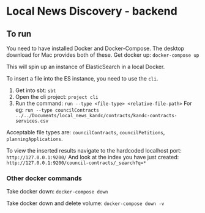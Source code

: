 # Local News Discovery - backend 

## To run 

You need to have installed Docker and Docker-Compose. 
The desktop download for Mac provides both of these.
Get docker up: `docker-compose up`

This will spin up an instance of ElasticSearch in a local Docker. 


To insert a file into the ES instance, you need to use the `cli`.

1. Get into sbt: `sbt`
2. Open the cli project: `project cli`
3. Run the command: `run --type <file-type> <relative-file-path>`
For eg: `run --type councilContracts ../../Documents/local_news_kandc/contracts/kandc-contracts-services.csv`

Acceptable file types are: `councilContracts`, `councilPetitions`, `planningApplications`.

To view the inserted results navigate to the hardcoded localhost port: `http://127.0.0.1:9200/`
And look at the index you have just created: `http://127.0.0.1:9200/council-contracts/_search?q=*`

### Other docker commands

Take docker down: `docker-compose down`

Take docker down and delete volume: `docker-compose down -v`


